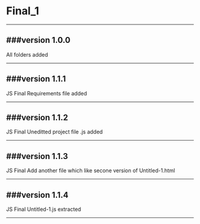# Final_1

------------------------------
###version 1.0.0
------------------------------

All folders added

------------------------------
###version 1.1.1
------------------------------

JS Final
Requirements file added

------------------------------
###version 1.1.2
------------------------------

JS Final
Uneditted project file .js added

------------------------------
###version 1.1.3
------------------------------

JS Final
Add another file which like secone version of Untitled-1.html

------------------------------
###version 1.1.4
------------------------------

JS Final
Untitled-1.js extracted

------------------------------
